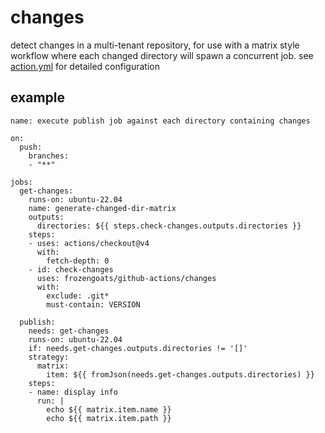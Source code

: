 # changes
detect changes in a multi-tenant repository, for use with a matrix style workflow where each changed directory will spawn a concurrent job.
see [action.yml](https://github.com/frozengoats/github-actions/blob/main/changes/action.yml) for detailed configuration

## example
```
name: execute publish job against each directory containing changes

on:
  push:
    branches:
    - "**"

jobs:
  get-changes:
    runs-on: ubuntu-22.04
    name: generate-changed-dir-matrix
    outputs:
      directories: ${{ steps.check-changes.outputs.directories }}
    steps:
    - uses: actions/checkout@v4
      with:
        fetch-depth: 0
    - id: check-changes
      uses: frozengoats/github-actions/changes
      with:
        exclude: .git*
        must-contain: VERSION

  publish:
    needs: get-changes
    runs-on: ubuntu-22.04
    if: needs.get-changes.outputs.directories != '[]'
    strategy:
      matrix:
        item: ${{ fromJson(needs.get-changes.outputs.directories) }}
    steps:
    - name: display info
      run: |
        echo ${{ matrix.item.name }}
        echo ${{ matrix.item.path }}
```